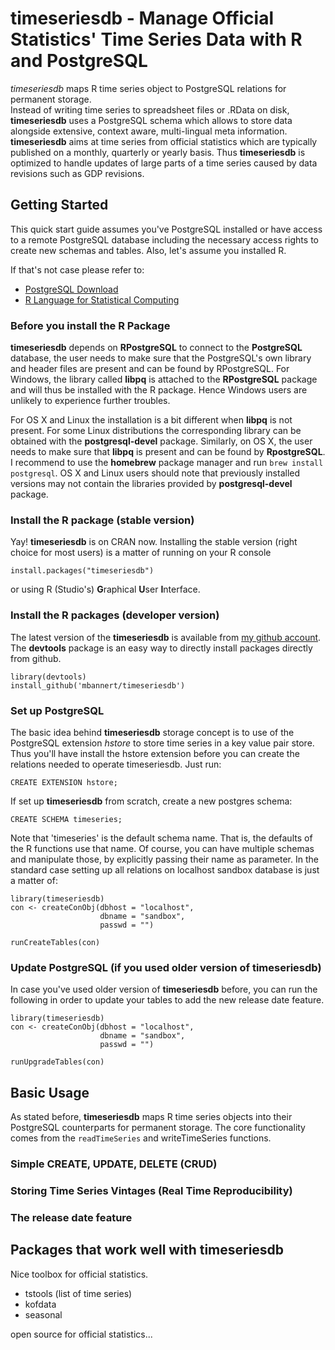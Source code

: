 # timeseriesdb - Manage Official Statistics' Time Series Data with R and PostgreSQL

*timeseriesdb* maps R time series object to PostgreSQL relations for permanent storage.  
Instead of writing time series to spreadsheet files or .RData on disk, **timeseriesdb**
uses a PostgreSQL schema which allows to store data alongside extensive, context aware, multi-lingual meta information. **timeseriesdb** aims at time series from official statistics which are typically published on a monthly, quarterly or yearly basis. Thus **timeseriesdb** is optimized to handle updates of large parts of a time series caused by data revisions such as GDP revisions. 


## Getting Started

This quick start guide assumes you've PostgreSQL installed or have access to a remote PostgreSQL database including the necessary access rights to create new schemas and tables. Also, let's assume you installed R. 

If that's not case please refer to: 

- [PostgreSQL Download](https://www.postgresql.org/download/)
- [R Language for Statistical Computing](https://www.r-project.org/)


### Before you install the R Package
**timeseriesdb** depends on **RPostgreSQL** to connect to the **PostgreSQL** database, the user needs to make sure that the PostgreSQL's own library and header files are present and can be found by RPostgreSQL. For Windows, the library called **libpq** is attached to the **RPostgreSQL** package and will thus be installed with the R package. Hence Windows users are unlikely to experience further troubles.

For OS X and Linux the installation is a bit different when **libpq** is not present. For some Linux distributions the corresponding library can be obtained with the **postgresql-devel** package. Similarly, on OS X, the user needs to make sure that **libpq** is present and can be found by **RpostgreSQL**. I recommend to use the **homebrew** package manager and run `brew install postgresql`. OS X and Linux users should note that previously installed versions may not contain the libraries provided by **postgresql-devel** package. 


### Install the R package (stable version)

Yay! **timeseriesdb** is on CRAN now. Installing the stable version (right choice for most users) is a matter of running on your R console 

```{r, eval = FALSE}
install.packages("timeseriesdb")
```

or using R (Studio's) **G**raphical **U**ser **I**nterface. 

### Install the R packages (developer version)

The latest version of the **timeseriesdb** is available from [my github account](https://github.com/mbannert/timeseriesdb). The **devtools** package is an easy way to directly install packages directly from github. 


```{r, eval = FALSE}
library(devtools)
install_github('mbannert/timeseriesdb')
```


### Set up PostgreSQL

The basic idea behind **timeseriesdb** storage concept is to use of the PostgreSQL extension *hstore* to store time series in a key value pair store. Thus you'll have install the hstore extension before you can create the relations needed to operate timeseriesdb. Just run: 

```
CREATE EXTENSION hstore;
```

If set up **timeseriesdb** from scratch, create a new postgres schema: 

```
CREATE SCHEMA timeseries;
```

Note that 'timeseries' is the default schema name. That is, the defaults of the R functions use that name. Of course, you can have multiple schemas and manipulate those, by explicitly passing their name as parameter. In the standard case setting up all relations on localhost sandbox database is just a matter of:

```
library(timeseriesdb)
con <- createConObj(dbhost = "localhost",
                    dbname = "sandbox",
                    passwd = "")

runCreateTables(con)

```

### Update PostgreSQL (if you used older version of timeseriesdb)

In case you've used older version of **timeseriesdb** before, you can run 
the following in order to update your tables to add the new release date feature. 

```
library(timeseriesdb)
con <- createConObj(dbhost = "localhost",
                    dbname = "sandbox",
                    passwd = "")

runUpgradeTables(con)

```


## Basic Usage

As stated before, **timeseriesdb** maps R time series objects into their PostgreSQL counterparts for permanent storage. The core functionality comes from the 
`readTimeSeries` and writeTimeSeries functions. 


### Simple CREATE, UPDATE, DELETE (CRUD)




### Storing Time Series Vintages (Real Time Reproducibility)



### The release date feature



## Packages that work well with timeseriesdb

Nice toolbox for official statistics. 

- tstools (list of time series)
- kofdata
- seasonal


open source for official statistics... 













